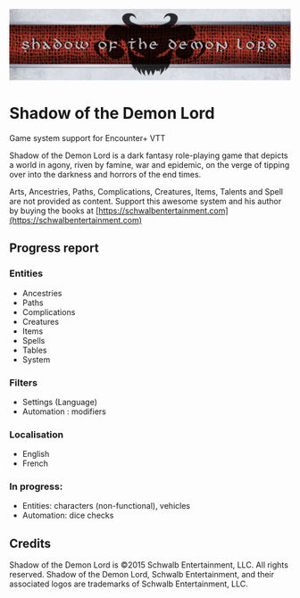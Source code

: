 ![banner](sotdl_banner.png)

# Shadow of the Demon Lord

Game system support for Encounter+ VTT

Shadow of the Demon Lord is a dark fantasy role-playing game that depicts a world in agony, riven by famine, war and epidemic, on the verge of tipping over into the darkness and horrors of the end times.

Arts, Ancestries, Paths, Complications, Creatures, Items, Talents and Spell are not provided as content. Support this awesome system and his author by buying the books at [https://schwalbentertainment.com](https://schwalbentertainment.com)

## Progress report

### Entities
* Ancestries
* Paths
* Complications
* Creatures
* Items
* Spells
* Tables
* System

### Filters
* Settings (Language)
* Automation : modifiers

### Localisation
* English
* French

### In progress:

* Entities: characters (non-functional), vehicles
* Automation: dice checks

## Credits

Shadow of the Demon Lord is ©2015 Schwalb Entertainment, LLC. All rights reserved. 
Shadow of the Demon Lord, Schwalb Entertainment, and their associated logos are trademarks of Schwalb Entertainment, LLC.
